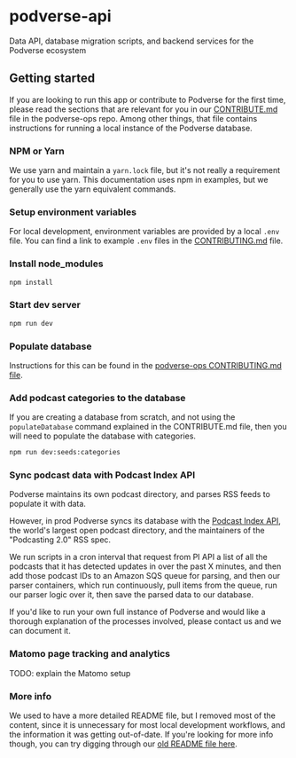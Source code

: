 # podverse-api

Data API, database migration scripts, and backend services for the Podverse ecosystem

## Getting started

If you are looking to run this app or contribute to Podverse for the first time, please read the sections that are relevant for you in our [CONTRIBUTE.md](https://github.com/podverse/podverse-ops/blob/master/CONTRIBUTING.md) file in the podverse-ops repo. Among other things, that file contains instructions for running a local instance of the Podverse database.

### NPM or Yarn

We use yarn and maintain a `yarn.lock` file, but it's not really a requirement for you to use yarn. This documentation uses npm in examples, but we generally use the yarn equivalent commands.

### Setup environment variables

For local development, environment variables are provided by a local `.env` file. You can find a link to example `.env` files in the [CONTRIBUTING.md](https://github.com/podverse/podverse-ops/blob/master/CONTRIBUTING.md) file.

### Install node_modules

```bash
npm install
```

### Start dev server

```bash
npm run dev
```

### Populate database

Instructions for this can be found in the [podverse-ops CONTRIBUTING.md file](https://github.com/podverse/podverse-ops/blob/master/CONTRIBUTING.md).

### Add podcast categories to the database

If you are creating a database from scratch, and not using the `populateDatabase` command explained in the CONTRIBUTE.md file, then you will need to populate the database with categories.

```bash
npm run dev:seeds:categories
```

### Sync podcast data with Podcast Index API

Podverse maintains its own podcast directory, and parses RSS feeds to populate it with data.

However, in prod Podverse syncs its database with the [Podcast Index API](https://podcastindex.org/), the world's largest open podcast directory, and the maintainers of the "Podcasting 2.0" RSS spec.

We run scripts in a cron interval that request from PI API a list of all the podcasts that it has detected updates in over the past X minutes, and then add those podcast IDs to an Amazon SQS queue for parsing, and then our parser containers, which run continuously, pull items from the queue, run our parser logic over it, then save the parsed data to our database.

If you'd like to run your own full instance of Podverse and would like a thorough explanation of the processes involved, please contact us and we can document it.

### Matomo page tracking and analytics

TODO: explain the Matomo setup

### More info

We used to have a more detailed README file, but I removed most of the content, since it is unnecessary for most local development workflows, and the information it was getting out-of-date. If you're looking for more info though, you can try digging through our [old README file here](https://github.com/podverse/podverse-api/blob/develop/docs/old/old-readme.md).
